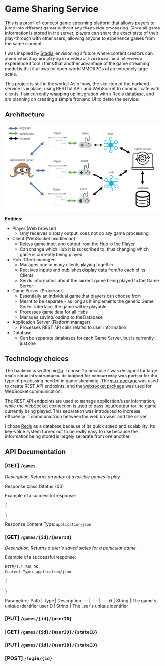 # Game Sharing Service
This is a proof-of-concept game streaming platform that allows players to jump into different games without any client-side processing. Since all game information is stored in the server, players can share the exact state of their play-through with other users, allowing anyone to experience games from the same moment.

I was inspired by [Stadia](https://stadia.dev), envisioning a future where content creators can share what they are playing in a video or livestream, and let viewers experience it too! I think that another advantage of the game streaming model is that it allows for open-world MMORPGs of an extremely large scale.

This project is still in the works! As of now, the skeleton of the backend service is in place, using RESTful APIs and WebSocket to communicate with clients. I am currently wrapping up integration with a Redis database, and am planning on creating a simple frontend UI to demo the service!

## Architecture
![Architecture diagram](Architecture.png)

**Entities:**
- Player (Web browser)
    - Only receives display output; does not do any game processing
- Client (WebSocket middleman)
    - Relays game input and output from the Hub to the Player
    - Can change which Hub it is subscribed to, thus changing which game is currently being played
- Hub (Client manager)
    - Manages one or many clients playing together
    - Receives inputs and publishes display data from/to each of its Clients
    - Sends information about the current game being played to the Game Server
- Game Server (Processor)
    - Essentially an individual game that players can choose from
    - Meant to be separate - as long as it implements the generic Game Server interface, the game will be playable
    - Processes game data for all Hubs
    - Manages saving/loading to the Database
- Application Server (Platform manager)
    - Processes REST API calls related to user information
- Database
    - Can be separate databases for each Game Server, but is currently just one

## Technology choices
The backend is written in [Go](https://golang.org). I chose Go because it was designed for large-scale cloud infrastructures. Its support for concurrency was perfect for the type of processing needed in game streaming. The [mux package](https://godoc.org/github.com/gorilla/mux) was used to create REST API endpoints, and the [websocket package](https://godoc.org/github.com/gorilla/websocket) was used for WebSocket communication.

The REST API endpoints are used to manage application/user information, while the WebSocket connection is used to pass input/output for the game currently being played. This separation was introduced to increase efficiency in communication between the web browser and the server.

I chose [Redis](https://redis.io) as a database because of its quick speed and scalability. Its key-value system turned out to be really easy to use because the information being stored is largely separate from one another.

## API Documentation

### [GET] `/games`
*Description: Returns an index of available games to play.*

Response Class (Status 200)

Example of a successful response:

```
{

}
```

Response Content Type: `application/json`

### [GET] `/games/{id}/{userID}`
*Description: Returns a user's saved states for a particular game.*

Example of a successful response:

```
HTTP/1.1 200 OK
Content-Type: application/json

{

}
```

Parameters:
Path | Type | Description
--- | --- | ---
id | String | The game's unique identifier
userID | String | The user's unique identifier

### [PUT] `/games/{id}/{userID}`



### [GET] `/games/{id}/{userID}/{stateID}`


### [PUT] `/games/{id}/{userID}/{stateID}`

### [POST] `/login/{id}`





